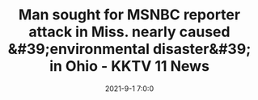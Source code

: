 ---
"title": "Man sought for MSNBC reporter attack in Miss. nearly caused &amp;#39;environmental disaster&amp;#39; in Ohio - KKTV 11 News"
"date": "2021-9-1 7:0:0"
"feed_name": "GOOGLENEWS"
"feed_website": "https://news.google.com/search?q=drilling%2Bincident&hl=en-US&gl=US&ceid=US:en"
"feed_rss": "https://news.google.com/rss/search?q=drilling%2Bincident&hl=en-US&gl=US&ceid=US:en"
"link": "https://www.kktv.com/2021/09/01/man-sought-msnbc-reporter-attack-miss-nearly-caused-environmental-disaster-ohio/"
"file": "_posts/-7797eba6c804b37e15323be5e76d6ba8892c4d9d.md"
"accident": "1"
"drilling": "0"
---